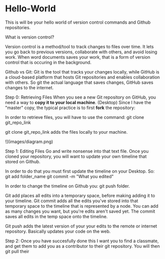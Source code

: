 # Hello-World
This is will be your hello world of version control commands and Github repositories. 

What is version control?

Version control is a method/tool to track changes to files over time. It lets you go back to previous versions, collaborate with others, and avoid losing work. When word documents saves your work, that is a form of version control that is occuring in the background. 


Github vs Git:
Git is the tool that tracks your changes locally, while GitHub is a cloud-based platform that hosts Git repositories and enables collaboration with others. So git the actual language that saves changes, GitHub saves changes to the internet. 

Step 0: Retrieving Files
When you see a new Git repository on GitHub, you need a way to **copy it to your local machine**. (Desktop)
Since I have the "master" copy, the typical practice is to first **fork** the repository:

In order to retrieve files, you will have to use the command:
git clone git_repo_link

git clone git_repo_link adds the files locally to your machine. 

!](images/diagram.png)

Step 1: Editing Files
Go and write nonsense into that text file. 
Once you cloned your repository, you will want to update your own timeline that stored on Github. 

In order to do that you must first update the timeline on your Desktop. 
So:
git add folder_name 
git commit -m "What you edited"

In order to change the timeline on Github you:
git push folder. 

Git add places all edits into a temporary space, before making adding it to your timeline. 
Git commit adds all the edits you've stored into that temporary space to the timeline that is represented by a node. 
You can add as many changes you want, but you're edits aren't saved yet. The commit saves all edits in the temp space onto the timeline. 

Git push adds the latest version of your your edits to the remote or internet repository. Basically updates your code on the web. 

Step 2:
Once you have succesfully done this I want you to find a classmate, and get them to add you as a contributor to their git repository. 
You will then git pull their 

